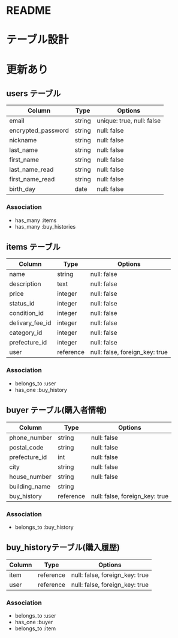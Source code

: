 # README

# テーブル設計


# 更新あり
## users テーブル
| Column             | Type      | Options     |
| ------------------ | --------- | ----------- |
| email              | string    | unique: true, null: false |
| encrypted_password | string    | null: false |
| nickname           | string    | null: false |
| last_name          | string    | null: false |
| first_name         | string    | null: false |
| last_name_read     | string    | null: false |
| first_name_read    | string    | null: false |
| birth_day          | date      | null: false |

### Association
- has_many  :items
- has_many  :buy_histories

## items テーブル
| Column          | Type      | Options     |
| --------------- | --------- | ----------- |
| name            | string    | null: false |  商品名
| description     | text      | null: false |  商品説明
| price           | integer   | null: false |  販売価格
| status_id       | integer   | null: false |  発送までの日数
| condition_id    | integer   | null: false |  商品の状態
| delivary_fee_id | integer   | null: false |  配送料の負担
| category_id     | integer   | null: false |  カテゴリー
| prefecture_id   | integer   | null: false |  発送元の地域
| user            | reference | null: false, foreign_key: true |  出品者名

### Association
- belongs_to   :user
- has_one      :buy_history

## buyer テーブル(購入者情報)
| Column        | Type      | Options     |
| ------------- | --------- | ----------- |
| phone_number  | string    | null: false |  電話番号
| postal_code   | string    | null: false |  郵便番号
| prefecture_id | int       | null: false |  都道府県
| city          | string    | null: false |  市町村
| house_number  | string    | null: false |  番地
| building_name | string    |             |  建物名
| buy_history   | reference | null: false, foreign_key: true |  購入履歴

### Association
- belongs_to  :buy_history


## buy_historyテーブル(購入履歴)
| Column          | Type      | Options     |
| --------------- | --------- | ----------- |
| item            | reference | null: false, foreign_key: true |
| user            | reference | null: false, foreign_key: true |

### Association
- belongs_to :user
- has_one    :buyer
- belongs_to :item